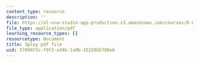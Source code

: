 ```yaml
---
content_type: resource
description: ''
file: https://ol-ocw-studio-app-production.s3.amazonaws.com/courses/8-01sc-classical-mechanics-fall-2016/5789073cf9f3a34b1a9b15228b5788e6_ThZH56PUwNc.pdf
file_type: application/pdf
learning_resource_types: []
resourcetype: Document
title: 3play pdf file
uid: 5789073c-f9f3-a34b-1a9b-15228b5788e6
---
```

